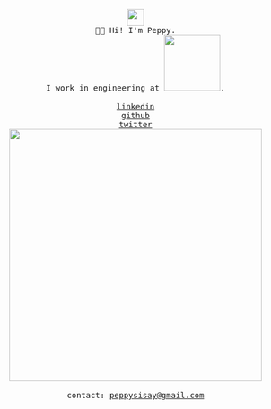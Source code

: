 <p align="center">
  <img src="https://www.peppysisay.com/img/avatar.png" width="30px;">
  </br>
  <samp>
    👋🏾 Hi! I'm Peppy.
    </br>
    I work in engineering at <a href="https://jobs.netflix.com/" target="_blank"><img src="https://www.peppysisay.com/img/netflix.png" width="100px;"></a>.
    <br/>
  </samp>
  </br>
  <a href="https://www.linkedin.com/in/peppys/" target="_blank"><samp>linkedin</samp></a>
  </br>
  <a href="https://github.com/peppys" target="_blank"><samp>github</samp></a>
  </br>
  <a href="https://twitter.com/xpeppy" target="_blank"><samp>twitter</samp></a>
  </br>
  </div>
  <img src="https://www.peppysisay.com/img/man-laptop.png" width="450px">
  </br>
  </br>
  <samp>
      contact: <a href="mailto:peppysisay@gmail.com">peppysisay@gmail.com</a>
  </samp>
</p>
